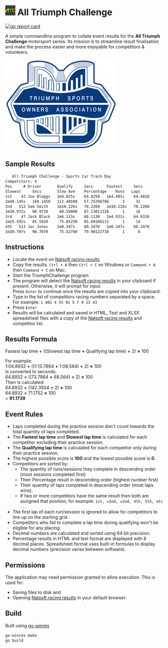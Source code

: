 # ![ATC logo](https://raw.githubusercontent.com/speedyhoon/TriumphChallenge/main/winres/32x32.png) All Triumph Challenge
[![go report card](https://goreportcard.com/badge/github.com/speedyhoon/TriumphChallenge)](https://goreportcard.com/report/github.com/speedyhoon/TriumphChallenge)

A simple commandline program to collate event results for the **All Triumph Challenge** motorsport series. Its mission is to streamline result finalisation and make the process easier and more enjoyable for competitors & volunteers.

[![All Triumph Challenge](https://raw.githubusercontent.com/speedyhoon/TriumphChallenge/master/tsoa.png)](https://www.tsoavic.com.au/)

## Sample Results
```
   All Triumph Challenge - Sports Car Track Day
Competitors: 4
Pos     # Driver       Qualify     Secs      Fastest     Secs      Slowest     Secs       Slow Ave    Percentage    Runs   Laps
1st    42 Joe Bloggs   1m4.825s    64.8250   1m4.401s    64.4010   2m40.145s   160.1450   112.48500   57.25296706      3     31
2nd   512 Sam Smith    1m10.226s   70.2260   1m10.226s   70.2260   1m30.972s   90.9720     80.59900   87.13011328      1     16
3rd    47 Jack Black   1m6.113s    66.1130   1m4.931s    64.9310   1m25.592s   85.5920     75.85250   85.60166112      1     14
4th   513 Jac Jones    1m0.347s    60.3470   1m0.347s    60.3470   1m30.707s   90.7070     75.52700   79.90122738      1      6
```

## Instructions
- Locate the event on [Natsoft racing results](http://racing.natsoft.com.au/results/)
- Copy the results. `Ctrl + A` then `Ctrl + C` on Windows or `Command + A` then `Command + C` on Mac.
- Start the TriumphChallenge program
- The program will detect the [Natsoft racing results](http://racing.natsoft.com.au/results/) in your clipboard if present. Otherwise, it will prompt for input.\
  Press `Enter` to continue once the results are copied into your clipboard.
- Type in the list of competitors racing numbers separated by a space.\
  For example: `1 881 4 55 92 5 7 9 13 43`
- Press `Enter`
- Results will be calculated and saved in HTML, Text and XLSX spreadsheet files with a copy of the [Natsoft racing results](http://racing.natsoft.com.au/results/) and competitor list.


## Results Formula
Fastest lap time **÷** ((Slowest lap time **+** Qualifying lap time) **÷** 2) **×** 100

For example:
\
1:04.8932 **÷** ((1:13.7864 **+** 1:08.564) **÷** 2) **×** 100
\
Is converted to seconds:
\
64.8932 **÷** ((73.7864 **+** 68.564) **÷** 2) **×** 100
\
Then is calculated:
\
64.8932 **÷** (142.3504 **÷** 2) **×** 100
\
64.8932 **÷** 71.1752 **×** 100
\
= **91.1739**


## Event Rules
- Laps completed during the practice session don't count towards the total quantity of laps completed.
- The **Fastest lap time** and **Slowest lap time** is calculated for each competitor excluding their practice session.
- The **Qualifying lap time** is calculated for each competitor only during their practice session.
- The highest possible score is **100** and the lowest possible score is **0**.
- Competitors are sorted by:
  - The quantity of runs/sessions they complete in descending order (most sessions completed first)
  - Their Percentage result in descending order (highest number first)
  - Their quantity of laps completed in descending order (most laps wins).
  - If two or more competitors have the same result then both are assigned that position, for example: `1st, =2nd, =2nd, 4th, 5th, etc ...`
- The first lap of each run/session is ignored to allow for competitors to line up on the starting grid.
- Competitors who fail to complete a lap time during qualifying won't be eligible for any placing. 
- Decimal numbers are calculated and sorted using 64 bit precision.
- Percentage results in HTML and text format are displayed with 8 decimal places. Spreadsheet format uses built-in formulas to display decimal numbers (precision varies between software).

## Permissions
The application may need permission granted to allow execution. This is used for:
- Saving files to disk and
- Opening [Natsoft racing results](http://racing.natsoft.com.au/results/) in your default browser.

## Build
Built using [go-winres](https://github.com/tc-hib/go-winres)
```
go-winres make
go build
```
